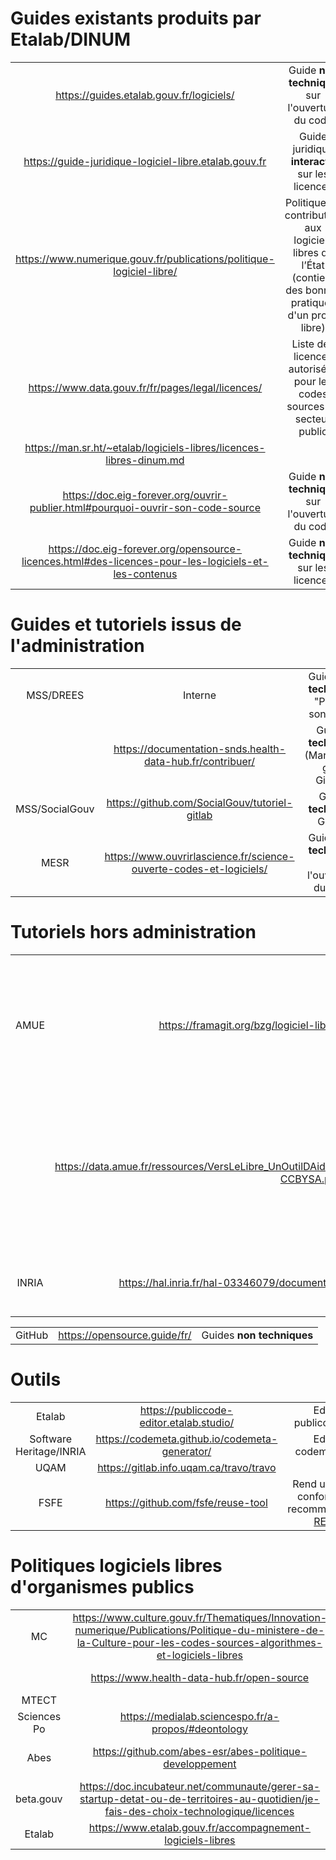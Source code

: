 # Guides existants produits par Etalab/DINUM

|||
|:-:|:-:|
| https://guides.etalab.gouv.fr/logiciels/ | Guide **non technique** sur l'ouverture du code |
| https://guide-juridique-logiciel-libre.etalab.gouv.fr | Guide juridique **interactif** sur les licences |
| https://www.numerique.gouv.fr/publications/politique-logiciel-libre/ | Politique de contribution aux logiciels libres de l’État (contient des bonnes pratiques d'un projet libre) |
| https://www.data.gouv.fr/fr/pages/legal/licences/ | Liste des licences autorisées pour les codes sources du secteur public |
| https://man.sr.ht/~etalab/logiciels-libres/licences-libres-dinum.md |
| https://doc.eig-forever.org/ouvrir-publier.html#pourquoi-ouvrir-son-code-source | Guide **non technique** sur l'ouverture du code | 
| https://doc.eig-forever.org/opensource-licences.html#des-licences-pour-les-logiciels-et-les-contenus | Guide **non technique** sur les licences |

# Guides et tutoriels issus de l'administration

||||
|:-:|:-:|:-:|
| MSS/DREES | Interne | Guide **non technique** "Publier son code" |
| | https://documentation-snds.health-data-hub.fr/contribuer/ | Guides **technique** (Markdown, git & GitLab) |
| MSS/SocialGouv | https://github.com/SocialGouv/tutoriel-gitlab | Guide **technique** GitLab |
| MESR | https://www.ouvrirlascience.fr/science-ouverte-codes-et-logiciels/ | Guide **non technique** sur l'ouverture du code |

# Tutoriels hors administration

||||
|:-:|:-:|:-:|
| AMUE | https://framagit.org/bzg/logiciel-libre-ressources-introductives | Guide **non technique** sur le logiciel libre (dépôt réalisé dans le cadre des échanges avec l'AMUE) |
| | https://data.amue.fr/ressources/VersLeLibre_UnOutilDAideALaDecisionAAllerVersLeLibre_VersionFinale_V2-CCBYSA.pdf | Outil VersLeLibre d'aide à la décision pour transformer les solutions de l'AMUE vers un modèle Libre |
| INRIA | https://hal.inria.fr/hal-03346079/document > 4.3 Comprendre les logiciels libres | Guide **non technique** sur le logiciel libre |

||||
|:-:|:-:|:-:|
| GitHub | https://opensource.guide/fr/ | Guides **non techniques** |

# Outils

||||
|:-:|:-:|:-:|
| Etalab | https://publiccode-editor.etalab.studio/ | Editeur publiccode.yml |
| Software Heritage/INRIA | https://codemeta.github.io/codemeta-generator/ | Editeur codemeta.json |
| UQAM | https://gitlab.info.uqam.ca/travo/travo |
| FSFE | https://github.com/fsfe/reuse-tool | Rend un logiciel conforme aux recommandations [REUSE](https://reuse.software/) |

  # Politiques logiciels libres d'organismes publics

||||
|:-:|:-:|:-:|
| MC | https://www.culture.gouv.fr/Thematiques/Innovation-numerique/Publications/Politique-du-ministere-de-la-Culture-pour-les-codes-sources-algorithmes-et-logiciels-libres | Plan CALL |
| | https://www.health-data-hub.fr/open-source | Démarche open source |
| MTECT | | en cours |
| Sciences Po | https://medialab.sciencespo.fr/a-propos/#deontology | Déontologie |
| Abes | https://github.com/abes-esr/abes-politique-developpement | Politique de développement informatique |
| beta.gouv | https://doc.incubateur.net/communaute/gerer-sa-startup-detat-ou-de-territoires-au-quotidien/je-fais-des-choix-technologique/licences |
| Etalab | https://www.etalab.gouv.fr/accompagnement-logiciels-libres |

